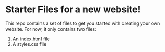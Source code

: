 # Starter Files for a new website!

This repo contains a set of files to get you started with creating your own website.
For now, it only contains two files:
1. An index.html file
2. A styles.css file
